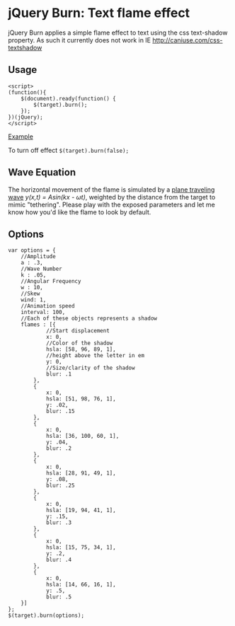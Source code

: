 jQuery Burn: Text flame effect
====

jQuery Burn applies a simple flame effect to text using the css text-shadow property. As such it currently does not work in IE http://caniuse.com/css-textshadow

Usage
---

	<script>
	(function(){
		$(document).ready(function() {
			$(target).burn();
		});
	})(jQuery);
	</script>

[Example](http://jsfiddle.net/sinetheta/sbfMY/)

To turn off effect `$(target).burn(false);`

Wave Equation
---

The horizontal movement of the flame is simulated by a [plane traveling wave](http://hyperphysics.phy-astr.gsu.edu/hbase/waves/wavsol.html#c5) *y(x,t) = Asin(kx - ωt)*, weighted by the distance from the target to mimic "tethering". Please play with the exposed parameters and let me know how you'd like the flame to look by default.

Options
---

	var options = {
		//Amplitude
	    a : .3,
	    //Wave Number
	    k : .05,
	    //Angular Frequency
	    w : 10,
	    //Skew
	    wind: 1,
	    //Animation speed
	    interval: 100,
	    //Each of these objects represents a shadow
	    flames : [{
	    		//Start displacement
                x: 0,
                //Color of the shadow
                hsla: [58, 96, 89, 1],
                //height above the letter in em
                y: 0,
                //Size/clarity of the shadow
                blur: .1
            },
            {
                x: 0,
                hsla: [51, 98, 76, 1],
                y: .02,
                blur: .15
            },
            {
                x: 0,
                hsla: [36, 100, 60, 1],
                y: .04,
                blur: .2
            },
            {
                x: 0,
                hsla: [28, 91, 49, 1],
                y: .08,
                blur: .25
            },
            {
                x: 0,
                hsla: [19, 94, 41, 1],
                y: .15,
                blur: .3
            },
            {
                x: 0,
                hsla: [15, 75, 34, 1],
                y: .2,
                blur: .4
            },
            {
                x: 0,
                hsla: [14, 66, 16, 1],
                y: .5,
                blur: .5
        }]
	};
	$(target).burn(options);